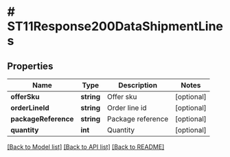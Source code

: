 # # ST11Response200DataShipmentLines

## Properties

Name | Type | Description | Notes
------------ | ------------- | ------------- | -------------
**offerSku** | **string** | Offer sku | [optional]
**orderLineId** | **string** | Order line id | [optional]
**packageReference** | **string** | Package reference | [optional]
**quantity** | **int** | Quantity | [optional]

[[Back to Model list]](../../README.md#models) [[Back to API list]](../../README.md#endpoints) [[Back to README]](../../README.md)
